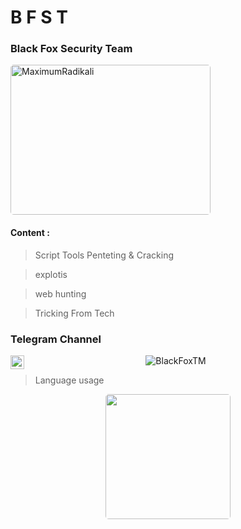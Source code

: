 # B F S T 
 ### Black Fox Security Team 
 
<img style="border:2px; border-radius:5px;" alt="MaximumRadikali" src="https://www.uplooder.net/img/image/80/b49cfc70b4259417faa0bd05bc6345ff/photo-2022-07-22-00-48-31.jpg" width="320" height="240"/>
 
#### Content : 
> Script Tools Penteting & Cracking 

> explotis

> web hunting 

> Tricking From Tech





### Telegram Channel 

<a href="https://t.me/BlackFoxSecurityTeam">
  <img align="left" alt="BFST Telegram" width="22px" src="https://www.iconfinder.com/icons/3069742/download/png/512" style="margin-bottm:20px;" />
</a>


<p align="center"> <img src="https://github-readme-stats.vercel.app/api?username=BlackFoxTM&show_icons=true&theme=gotham" alt="BlackFoxTM" />
  
 
> Language usage

<div align="center">
    <img height="200px" style="border:none; border-radius:5px;" src="https://github-readme-stats-api-holic-x.vercel.app/api/top-langs/?username=BlackFoxTM&theme=gruvbox_light&layout=compact"/>
</div>


